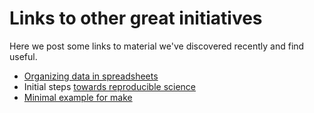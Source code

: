 # Links to other great initiatives

Here we post some links to material we've discovered recently and find useful.

- [Organizing data in spreadsheets](https://kbroman.org/dataorg/)
- Initial steps [towards reproducible science](https://kbroman.org/steps2rr/)
- [Minimal example for make](https://kbroman.org/minimal_make/)
